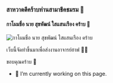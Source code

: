 ### สาหวาดดีคร้าบท่านสามาชีคชมรม 👋
#### กาโผมชื่อ นาย สุขพัฒน์ ใสแสนเรือง คร้าบ 🤩
![กาโผมชื่อ นาย สุขพัฒน์ ใสแสนเรือง คร้าบ](https://xn--b3ctdq1erb0a6aq2a9k0e.com/wp-content/uploads/2018/06/11661.jpg)

เว็บนี้จัดทำขึ้นมาเพื่อส่งงานอาจารย์ฮาฟ 🧑‍🏫

ขอบคุณคร้าบ 🙏

- 🔭 I’m currently working on this page. 





